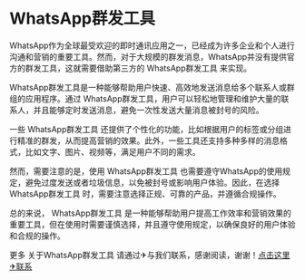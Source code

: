 # WhatsApp群发工具

WhatsApp作为全球最受欢迎的即时通讯应用之一，已经成为许多企业和个人进行沟通和营销的重要工具。然而，对于大规模的群发消息，WhatsApp并没有提供官方的群发工具，这就需要借助第三方的 WhatsApp群发工具 来实现。

WhatsApp群发工具是一种能够帮助用户快速、高效地发送消息给多个联系人或群组的应用程序。通过 WhatsApp群发工具，用户可以轻松地管理和维护大量的联系人，并且能够定时发送消息，避免一次性发送大量消息被封号的风险。

一些 WhatsApp群发工具 还提供了个性化的功能，比如根据用户的标签或分组进行精准的群发，从而提高营销的效果。此外，一些工具还支持多种多样的消息格式，比如文字、图片、视频等，满足用户不同的需求。

然而，需要注意的是，使用 WhatsApp群发工具 也需要遵守WhatsApp的使用规定，避免过度发送或者垃圾信息，以免被封号或影响用户体验。因此，在选择 WhatsApp群发工具 时，需要注意选择正规、可靠的产品，并遵循合规操作。

总的来说， WhatsApp群发工具 是一种能够帮助用户提高工作效率和营销效果的重要工具，但在使用时需要谨慎选择，并且遵守使用规定，以确保良好的用户体验和合规的操作。

更多 关于WhatsApp群发工具 请通过✈与我们联系，感谢阅读，谢谢！[点击这里✈联系](https://t.me/LM999bot)